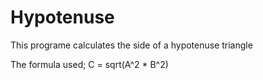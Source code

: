 # Hypotenuse

This programe calculates the side of a hypotenuse triangle

The formula used;
C = sqrt(A^2 \* B^2)
